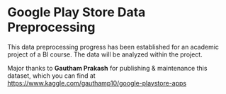 # **Google Play Store Data Preprocessing**

This data preprocessing progress has been established for an academic project of a BI course. The data will be analyzed within the project.

Major thanks to **Gautham Prakash** for publishing & maintenance this dataset, which you can find at https://www.kaggle.com/gauthamp10/google-playstore-apps
